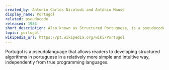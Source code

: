 ```yaml
---
created_by: Antonio Carlos Nicolodi and António Manso
display_name: Portugol
related: pseudocode
released: 1983
short_description: Also known as Structured Portuguese, is a pseudocode written in portuguese.
topic: portugol
wikipedia_url: https://pt.wikipedia.org/wiki/Portugol
---
```

Portugol is a pseudolanguage that allows readers to developing structured algorithms in portuguese in a relatively more simple and intuitive way, independently from true programming languages.

